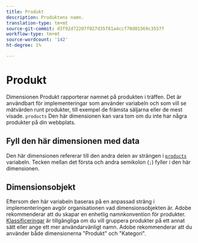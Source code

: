 ```yaml
---
title: Produkt
description: Produktens namn.
translation-type: tm+mt
source-git-commit: d3f92d72207f027d35f81a4ccf70d01569c3557f
workflow-type: tm+mt
source-wordcount: '142'
ht-degree: 1%

---
```



# Produkt

Dimensionen Produkt rapporterar namnet på produkten i träffen. Det är användbart för implementeringar som använder variabeln och som vill se mätvärden runt produkter, till exempel de främsta säljarna eller de mest visade. `products` Den här dimensionen kan vara tom om du inte har några produkter på din webbplats.

## Fyll den här dimensionen med data

Den här dimensionen refererar till den andra delen av strängen i [`products`](/help/implement/vars/page-vars/products.md) variabeln. Tecken mellan det första och andra semikolon (`;`) fyller i den här dimensionen.

## Dimensionsobjekt

Eftersom den här variabeln baseras på en anpassad sträng i implementeringen avgör organisationen vad dimensionsobjekten är. Adobe rekommenderar att du skapar en enhetlig namnkonvention för produkter. [Klassificeringar](../c-classifications2/c-classifications.md) är tillgängliga om du vill gruppera produkter på ett annat sätt eller ange ett mer användarvänligt namn. Adobe rekommenderar att du använder både dimensionerna &quot;Produkt&quot; och &quot;Kategori&quot;.
